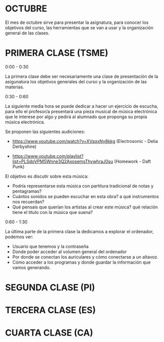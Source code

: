 # OCTUBRE

El mes de octubre sirve para presentar la asignatura, para conocer los objetivos
del curso, las herramientas que se van a usar y la organización general de las
clases.


# PRIMERA CLASE (TSME)

0:00 - 0:30

La primera clase debe ser necesariamente una clase de presentación de la
asigunatura los objetivos generales del curso y la organización de las materias.

0:30 - 0:60

La siguiente media hora se puede dedicar a hacer un ejercicio de escucha, para ello
el profesor/a presentará una pieza musical de música electrónica que le interese por algo
y pedirá al alumnado que proponga su propia música electrónica.

Se proponen las siguientes audiciones:
- https://www.youtube.com/watch?v=XVsqxNy8kkg
    (Electrosonic - Delia Derbyshire)

- https://www.youtube.com/playlist?list=PLSdoVPM5Wnne3Q2AxosemsThywhraJ0su
    (Homework - Daft Punk)

El objetivo es discutir sobre esta música:

- Podría representarse esta música con partitura tradicional de notas y pentagramas?
- Cuántos sonidos se pueden escuchar en esta obra? a qué instrumentos nos recuerdan?
- Qué pensais que querían los artistas al crear este música? qué relación tiene el titulo
con la música que suena?

0:60 - 1:30

La última parte de la primera clase la dedicamos a explorar el ordenador, podemos ver:
- Usuario que tenemos y la contraseña
- Donde poder acceder al volumen general del ordenador
- Por donde se conectan los auriculares y cómo conectarse a un altavoz.
- Cómo acceder a los programas y donde guardar la información que vamos generando.

# SEGUNDA CLASE (PI)



# TERCERA CLASE (ES)

# CUARTA CLASE (CA)
